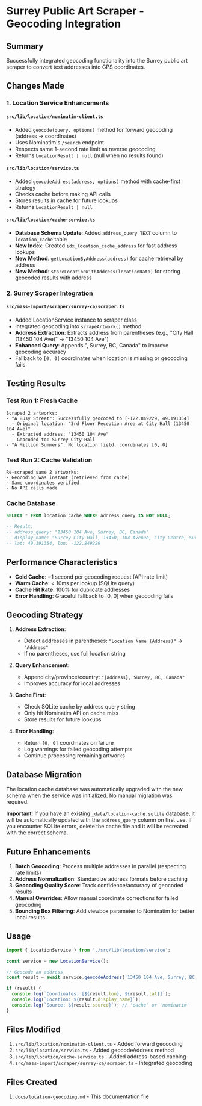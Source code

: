 # Surrey Public Art Scraper - Geocoding Integration

## Summary

Successfully integrated geocoding functionality into the Surrey public art scraper to convert text addresses into GPS coordinates.

## Changes Made

### 1. Location Service Enhancements

#### `src/lib/location/nominatim-client.ts`
- Added `geocode(query, options)` method for forward geocoding (address → coordinates)
- Uses Nominatim's `/search` endpoint
- Respects same 1-second rate limit as reverse geocoding
- Returns `LocationResult | null` (null when no results found)

#### `src/lib/location/service.ts`
- Added `geocodeAddress(address, options)` method with cache-first strategy
- Checks cache before making API calls
- Stores results in cache for future lookups
- Returns `LocationResult | null`

#### `src/lib/location/cache-service.ts`
- **Database Schema Update**: Added `address_query TEXT` column to `location_cache` table
- **New Index**: Created `idx_location_cache_address` for fast address lookups
- **New Method**: `getLocationByAddress(address)` for cache retrieval by address
- **New Method**: `storeLocationWithAddress(locationData)` for storing geocoded results with address

### 2. Surrey Scraper Integration

#### `src/mass-import/scraper/surrey-ca/scraper.ts`
- Added LocationService instance to scraper class
- Integrated geocoding into `scrapeArtwork()` method
- **Address Extraction**: Extracts address from parentheses (e.g., "City Hall (13450 104 Ave)" → "13450 104 Ave")
- **Enhanced Query**: Appends ", Surrey, BC, Canada" to improve geocoding accuracy
- Fallback to `[0, 0]` coordinates when location is missing or geocoding fails

## Testing Results

### Test Run 1: Fresh Cache
```
Scraped 2 artworks:
- "A Busy Street": Successfully geocoded to [-122.849229, 49.191354]
  - Original location: "3rd Floor Reception Area at City Hall (13450 104 Ave)"
  - Extracted address: "13450 104 Ave"
  - Geocoded to: Surrey City Hall
- "A Million Summers": No location field, coordinates [0, 0]
```

### Test Run 2: Cache Validation
```
Re-scraped same 2 artworks:
- Geocoding was instant (retrieved from cache)
- Same coordinates verified
- No API calls made
```

### Cache Database
```sql
SELECT * FROM location_cache WHERE address_query IS NOT NULL;

-- Result:
-- address_query: "13450 104 Ave, Surrey, BC, Canada"
-- display_name: "Surrey City Hall, 13450, 104 Avenue, City Centre, Surrey..."
-- lat: 49.191354, lon: -122.849229
```

## Performance Characteristics

- **Cold Cache**: ~1 second per geocoding request (API rate limit)
- **Warm Cache**: < 10ms per lookup (SQLite query)
- **Cache Hit Rate**: 100% for duplicate addresses
- **Error Handling**: Graceful fallback to [0, 0] when geocoding fails

## Geocoding Strategy

1. **Address Extraction**:
   - Detect addresses in parentheses: `"Location Name (Address)"` → `"Address"`
   - If no parentheses, use full location string

2. **Query Enhancement**:
   - Append city/province/country: `"{address}, Surrey, BC, Canada"`
   - Improves accuracy for local addresses

3. **Cache First**:
   - Check SQLite cache by address query string
   - Only hit Nominatim API on cache miss
   - Store results for future lookups

4. **Error Handling**:
   - Return `[0, 0]` coordinates on failure
   - Log warnings for failed geocoding attempts
   - Continue processing remaining artworks

## Database Migration

The location cache database was automatically upgraded with the new schema when the service was initialized. No manual migration was required.

**Important**: If you have an existing `_data/location-cache.sqlite` database, it will be automatically updated with the `address_query` column on first use. If you encounter SQLite errors, delete the cache file and it will be recreated with the correct schema.

## Future Enhancements

1. **Batch Geocoding**: Process multiple addresses in parallel (respecting rate limits)
2. **Address Normalization**: Standardize address formats before caching
3. **Geocoding Quality Score**: Track confidence/accuracy of geocoded results
4. **Manual Overrides**: Allow manual coordinate corrections for failed geocoding
5. **Bounding Box Filtering**: Add viewbox parameter to Nominatim for better local results

## Usage

```typescript
import { LocationService } from './src/lib/location/service';

const service = new LocationService();

// Geocode an address
const result = await service.geocodeAddress('13450 104 Ave, Surrey, BC, Canada');

if (result) {
  console.log(`Coordinates: [${result.lon}, ${result.lat}]`);
  console.log(`Location: ${result.display_name}`);
  console.log(`Source: ${result.source}`); // 'cache' or 'nominatim'
}
```

## Files Modified

1. `src/lib/location/nominatim-client.ts` - Added forward geocoding
2. `src/lib/location/service.ts` - Added geocodeAddress method
3. `src/lib/location/cache-service.ts` - Added address-based caching
4. `src/mass-import/scraper/surrey-ca/scraper.ts` - Integrated geocoding

## Files Created

1. `docs/location-geocoding.md` - This documentation file
